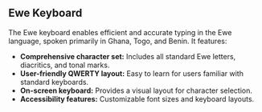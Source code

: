 ## Ewe Keyboard

The Ewe keyboard enables efficient and accurate typing in the Ewe language, spoken primarily in Ghana, Togo, and Benin. It features:

- **Comprehensive character set:** Includes all standard Ewe letters, diacritics, and tonal marks.
- **User-friendly QWERTY layout:**  Easy to learn for users familiar with standard keyboards.
- **On-screen keyboard:** Provides a visual layout for character selection.
- **Accessibility features:** Customizable font sizes and keyboard layouts.